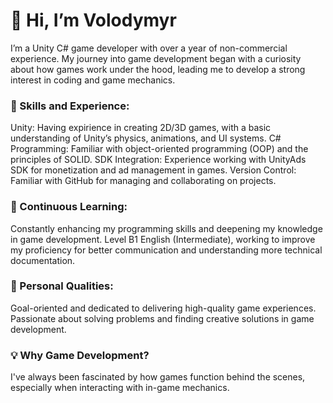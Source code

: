 <h1>👋 Hi, I’m Volodymyr</h1>

I’m a  Unity C# game developer with over a year of non-commercial experience. My journey into game development began with a curiosity about how games work under the hood, leading me to develop a strong interest in coding and game mechanics.

<h3>🔧 Skills and  Experience:</h3>
Unity: Having expirience in creating 2D/3D games, with a basic understanding of Unity’s physics, animations, and UI systems.
C# Programming: Familiar with object-oriented programming (OOP) and the principles of SOLID.
SDK Integration: Experience working with UnityAds SDK for monetization and ad management in games.
Version Control: Familiar with GitHub for managing and collaborating on projects.

<h3>🌱 Continuous Learning:</h3>
Constantly enhancing my programming skills and deepening my knowledge in game development.
Level B1 English (Intermediate), working to improve my proficiency for better communication and understanding more technical documentation.

<h3>🎯 Personal Qualities:</h3>
Goal-oriented and dedicated to delivering high-quality game experiences.
Passionate about solving problems and finding creative solutions in game development.

<h3>💡 Why Game Development?</h3>
I've always been fascinated by how games function behind the scenes, especially when interacting with in-game mechanics. 

<!---
Slyzzep/Slyzzep is a ✨ special ✨ repository because its `README.md` (this file) appears on your GitHub profile.
You can click the Preview link to take a look at your changes.
--->
